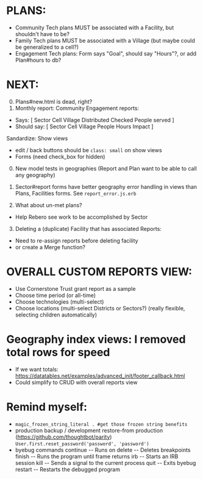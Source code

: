 # PLANS:
- Community Tech plans MUST be associated with a Facility, but shouldn't have to be?
- Family Tech plans MUST be associated with a Village (but maybe could be generalized to a cell?)
- Engagement Tech plans: Form says "Goal", should say "Hours"?, or add Plan#hours to db?

# NEXT:
0. Plans#new.html is dead, right?
0. Monthly report: Community Engagement reports:
- Says: [ Sector  Cell  Village Distributed Checked People served ]
- Should say: [ Sector  Cell  Village People Hours Impact ]

Sandardize: Show views
- edit / back buttons should be `class: small` on show views
- Forms (need check_box for hidden)

0. New model tests in geographies (Report and Plan want to be able to call any geography)

0. Sector#report forms have better geography error handling in views than Plans, Facilities forms. See `report_error.js.erb`

2. What about un-met plans?
- Help Rebero see work to be accomplished by Sector

3. Deleting a (duplicate) Facility that has associated Reports:
- Need to re-assign reports before deleting facility
- or create a Merge function?

# OVERALL CUSTOM REPORTS VIEW:
- Use Cornerstone Trust grant report as a sample
- Choose time period (or all-time)
- Choose technologies (multi-select)
- Choose locations (multi-select Districts or Sectors?) (really flexible, selecting children automatically)

# Geography index views: I removed total rows for speed
- If we want totals: https://datatables.net/examples/advanced_init/footer_callback.html
- Could simplify to CRUD with overall reports view

# Remind myself:
* `magic_frozen_string_literal . #get those frozen string benefits`
* production backup / development restore-from production (https://github.com/thoughtbot/parity)
  `User.first.reset_password('password', 'password')`
* byebug commands
    continue   -- Runs on
    delete     -- Deletes breakpoints
    finish     -- Runs the program until frame returns
    irb        -- Starts an IRB session
    kill       -- Sends a signal to the current process
    quit       -- Exits byebug
    restart    -- Restarts the debugged program
